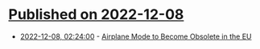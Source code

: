 # [Published on 2022-12-08](index.md)

* [2022-12-08, 02:24:00](https://soylentnews.org/article.pl?sid=22/12/07/1216215&from=rss) - [Airplane Mode to Become Obsolete in the EU](https://soylentnews.org/article.pl?sid=22/12/07/1216215&from=rss)
